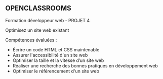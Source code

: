 ## OPENCLASSROOMS
Formation développeur web - PROJET 4

Optimisez un site web existant

Compétences évaluées :
- Écrire un code HTML et CSS maintenable
- Assurer l'accessibilité d'un site web
- Optimiser la taille et la vitesse d’un site web
- Réaliser une recherche des bonnes pratiques en développement web
- Optimiser le référencement d'un site web

